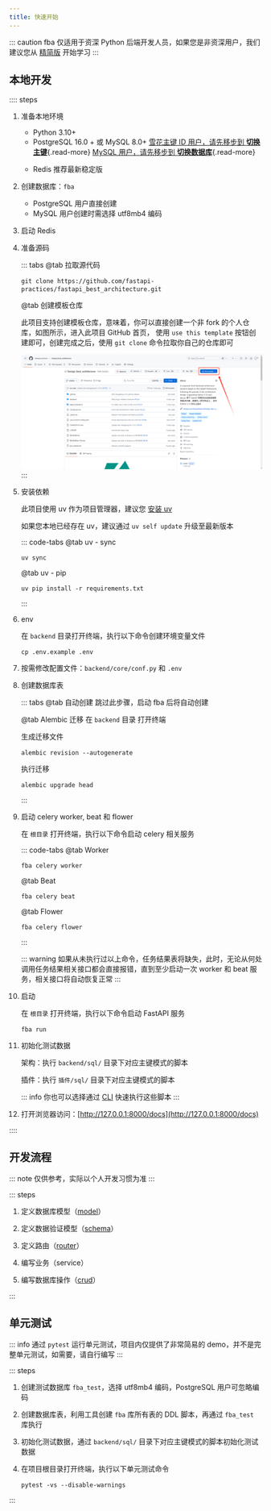 ```yaml
---
title: 快速开始
---
```


::: caution
fba 仅适用于资深 Python 后端开发人员，如果您是非资深用户，我们建议您从 [精简版](../summary/fsm.md) 开始学习
:::

## 本地开发

:::: steps

1. 准备本地环境

    - Python 3.10+
    - PostgreSQL 16.0 + 或 MySQL 8.0+
      [雪花主键 ID 用户，请先移步到 **切换主键**](../reference/pk.md){.read-more}
      [MySQL 用户，请先移步到 **切换数据库**](../reference/db.md){.read-more}
    - <p>Redis 推荐最新稳定版</p>

2. 创建数据库：`fba`

   - PostgreSQL 用户直接创建
   - MySQL 用户创建时需选择 utf8mb4 编码

3. 启动 Redis
4. 准备源码 <Badge type="warning" text="二选一" />

   ::: tabs
   @tab 拉取源代码

   ```shell:no-line-numbers
   git clone https://github.com/fastapi-practices/fastapi_best_architecture.git
   ```

   @tab 创建模板仓库

   此项目支持创建模板仓库，意味着，你可以直接创建一个非 fork 的个人仓库，如图所示，进入此项目
   GitHub 首页，
   使用 `use this template` 按钮创建即可，创建完成之后，使用 `git clone` 命令拉取你自己的仓库即可

   ![use_this_template](/images/use_this_template.png)
   :::

5. 安装依赖

   此项目使用 uv 作为项目管理器，建议您 [安装 uv](https://docs.astral.sh/uv/getting-started/installation/)

   如果您本地已经存在 uv，建议通过 `uv self update` 升级至最新版本

   ::: code-tabs
   @tab <Icon name="material-icon-theme:uv" />uv - sync

   ```shell:no-line-numbers
   uv sync
   ```

   @tab <Icon name="material-icon-theme:uv" />uv - pip

   ```shell:no-line-numbers
   uv pip install -r requirements.txt
   ```
   :::

6. env

   在 `backend` 目录打开终端，执行以下命令创建环境变量文件

   ```shell:no-line-numbers
   cp .env.example .env
   ```

7. 按需修改配置文件：`backend/core/conf.py` 和 `.env`
8. 创建数据库表 <Badge type="warning" text="二选一" />

   ::: tabs
   @tab 自动创建
   跳过此步骤，启动 fba 后将自动创建

   @tab Alembic 迁移
   在 `backend` 目录 打开终端

   生成迁移文件

   ```shell:no-line-numbers
   alembic revision --autogenerate
   ```

   执行迁移

   ```shell:no-line-numbers
   alembic upgrade head
   ```
   :::

9. 启动 celery worker, beat 和 flower <Badge type="warning" text="此步骤为可选，可直接跳过" />

   在 `根目录` 打开终端，执行以下命令启动 celery 相关服务

   ::: code-tabs
   @tab Worker

    ```shell:no-line-numbers
    fba celery worker
    ```

   @tab Beat

    ```shell:no-line-numbers
    fba celery beat
    ```

   @tab Flower

    ```shell:no-line-numbers
    fba celery flower
    ```
   :::

   ::: warning
   如果从未执行过以上命令，任务结果表将缺失，此时，无论从何处调用任务结果相关接口都会直接报错，直到至少启动一次 worker 和
   beat 服务，相关接口将自动恢复正常
   :::

10. 启动

    在 `根目录` 打开终端，执行以下命令启动 FastAPI 服务

    ```shell:no-line-numbers
    fba run
    ```

11. 初始化测试数据

    架构：执行 `backend/sql/` 目录下对应主键模式的脚本

    插件：执行 `插件/sql/` 目录下对应主键模式的脚本

    ::: info
    你也可以选择通过 [CLI](../reference/cli.md) 快速执行这些脚本
    :::

12. 打开浏览器访问：[http://127.0.0.1:8000/docs](http://127.0.0.1:8000/docs)

::::

## 开发流程

::: note
仅供参考，实际以个人开发习惯为准
:::

::: steps

1. 定义数据库模型（[model](../reference/model.md)）

2. 定义数据验证模型（[schema](../reference/schema.md)）

3. 定义路由（[router](../reference/router.md)）

4. 编写业务（service）

5. 编写数据库操作（[crud](../reference/CRUD.md)）

:::

## 单元测试

::: info
通过 `pytest` 运行单元测试，项目内仅提供了非常简易的 demo，并不是完整单元测试，如需要，请自行编写
:::

::: steps

1. 创建测试数据库 `fba_test`，选择 utf8mb4 编码，PostgreSQL 用户可忽略编码
2. 创建数据库表，利用工具创建 `fba` 库所有表的 DDL 脚本，再通过 `fba_test` 库执行
3. 初始化测试数据，通过 `backend/sql/` 目录下对应主键模式的脚本初始化测试数据
4. 在项目根目录打开终端，执行以下单元测试命令

   ```shell:no-line-numbers
   pytest -vs --disable-warnings
   ```

:::